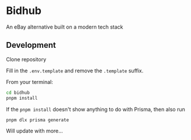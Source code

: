 # Bidhub

An eBay alternative built on a modern tech stack

## Development

Clone repository

Fill in the `.env.template` and remove the `.template` suffix.

From your terminal:

```sh
cd bidhub
pnpm install
```

If the `pnpm install` doesn't show anything to do with Prisma, then also run
```sh
pnpm dlx prisma generate
```

Will update with more...
